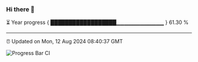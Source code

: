 ### Hi there 👋

⏳ Year progress { ██████████████████▁▁▁▁▁▁▁▁▁▁▁▁ } 61.30 %

---

⏰ Updated on Mon, 12 Aug 2024 08:40:37 GMT

![Progress Bar CI](https://github.com/IshwaranRudhara/GIT-ACTION/workflows/Progress%20Bar%20CI/badge.svg)
